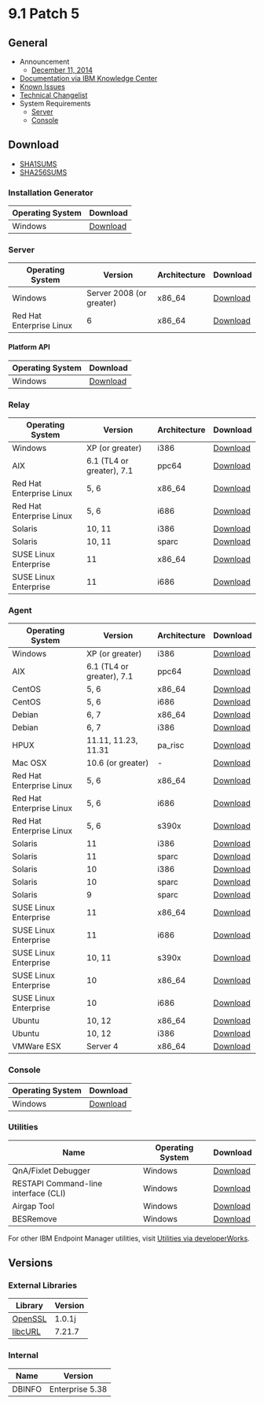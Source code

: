 # 9.1 Patch 5

## General
* Announcement
	* [December 11, 2014](http://bigmail.bigfix.com/pipermail/besadmin-announcements/2014-December/002523.html)
* [Documentation via IBM Knowledge Center](https://www-01.ibm.com/support/knowledgecenter/SS63NW_9.1.0/com.ibm.tivoli.tem.doc_9.1/welcome/IEM91_landing.html)
* [Known Issues](https://www-01.ibm.com/support/docview.wss?uid=swg21667537)
* [Technical Changelist](https://support.bigfix.com/bes/changes/fullchangelist-91.txt)
* System Requirements
	* [Server](https://www-01.ibm.com/support/docview.wss?uid=swg21505691)
	* [Console](https://www-01.ibm.com/support/docview.wss?uid=swg21505693)

## Download
* [SHA1SUMS](SHA1SUMS)
* [SHA256SUMS](SHA256SUMS)

### Installation Generator
| Operating System | Download |
| ---------------- | -------- |
| Windows | [Download](http://software.bigfix.com/download/bes/91/BigFix-BES-9.1.1229.0.exe) |

### Server
| Operating System | Version | Architecture | Download |
| ---------------- | ------- | ------------ | -------- |
| Windows | Server 2008 (or greater) | x86_64 | [Download](http://software.bigfix.com/download/bes/91/BigFix-BES-Server-9.1.1229.0.exe) |
| Red Hat Enterprise Linux | 6 | x86_64 | [Download](http://software.bigfix.com/download/bes/91/ServerInstaller_9.1.1229.0-rhe6.x86_64.tgz) |

#### Platform API
| Operating System | Download |
| ---------------- | -------- |
| Windows | [Download](http://software.bigfix.com/download/bes/91/BigFix-BES-ServerAPI-9.1.1229.0.exe) |

### Relay
| Operating System | Version | Architecture | Download |
| ---------------- | ------- | ------------ | -------- |
| Windows | XP (or greater) | i386 | [Download](http://software.bigfix.com/download/bes/91/BigFix-BES-Relay-9.1.1229.0.exe) |
| AIX | 6.1 (TL4 or greater), 7.1 | ppc64 | [Download](http://software.bigfix.com/download/bes/91/BESRelay-9.1.1229.0.ppc64_aix61.pkg) |
| Red Hat Enterprise Linux | 5, 6 | x86_64 | [Download](http://software.bigfix.com/download/bes/91/BESRelay-9.1.1229.0-rhe5.x86_64.rpm) |
| Red Hat Enterprise Linux | 5, 6 | i686 | [Download](http://software.bigfix.com/download/bes/91/BESRelay-9.1.1229.0-rhe5.i686.rpm) |
| Solaris | 10, 11 | i386 | [Download](http://software.bigfix.com/download/bes/91/BESRelay-9.1.1229.0.x86_sol10.pkg) |
| Solaris | 10, 11 | sparc | [Download](http://software.bigfix.com/download/bes/91/BESRelay-9.1.1229.0.sparc_sol10.pkg) |
| SUSE Linux Enterprise | 11 | x86_64 | [Download](http://software.bigfix.com/download/bes/91/BESRelay-9.1.1229.0-sle11.x86_64.rpm) |
| SUSE Linux Enterprise | 11 | i686 | [Download](http://software.bigfix.com/download/bes/91/BESRelay-9.1.1229.0-sle11.i686.rpm) |

### Agent
| Operating System | Version | Architecture | Download |
| ---------------- | ------- | ------------ | -------- |
| Windows | XP (or greater) | i386 | [Download](http://software.bigfix.com/download/bes/91/BigFix-BES-Client-9.1.1229.0.exe) |
| AIX | 6.1 (TL4 or greater), 7.1 | ppc64 | [Download](http://software.bigfix.com/download/bes/91/BESAgent-9.1.1229.0.ppc64_aix61.pkg) |
| CentOS | 5, 6 | x86_64 | [Download](http://software.bigfix.com/download/bes/91/BESAgent-9.1.1229.0-rhe5.x86_64.rpm) |
| CentOS | 5, 6 | i686 | [Download](http://software.bigfix.com/download/bes/91/BESAgent-9.1.1229.0-rhe5.i686.rpm) |
| Debian | 6, 7 | x86_64 | [Download](http://software.bigfix.com/download/bes/91/BESAgent-9.1.1229.0-debian6.amd64.deb) |
| Debian | 6, 7 | i386 | [Download](http://software.bigfix.com/download/bes/91/BESAgent-9.1.1229.0-debian6.i386.deb) |
| HPUX | 11.11, 11.23, 11.31 | pa_risc | [Download](http://software.bigfix.com/download/bes/91/BESAgent-9.1.1229.0.pa_risc_hpux1111.depot) |
| Mac OSX | 10.6 (or greater) | - | [Download](http://software.bigfix.com/download/bes/91/BESAgent-9.1.1229.0-BigFix_MacOSX10.6.pkg) |
| Red Hat Enterprise Linux | 5, 6 | x86_64 | [Download](http://software.bigfix.com/download/bes/91/BESAgent-9.1.1229.0-rhe5.x86_64.rpm) |
| Red Hat Enterprise Linux | 5, 6 | i686 | [Download](http://software.bigfix.com/download/bes/91/BESAgent-9.1.1229.0-rhe5.i686.rpm) |
| Red Hat Enterprise Linux | 5, 6 | s390x | [Download](http://software.bigfix.com/download/bes/91/BESAgent-9.1.1229.0-rhe5.s390x.rpm) |
| Solaris | 11 | i386 | [Download](http://software.bigfix.com/download/bes/91/BESAgent-9.1.1229.0.x86_sol11.pkg) |
| Solaris | 11 | sparc | [Download](http://software.bigfix.com/download/bes/91/BESAgent-9.1.1229.0.sparc_sol11.pkg) |
| Solaris | 10 | i386 | [Download](http://software.bigfix.com/download/bes/91/BESAgent-9.1.1229.0.x86_sol10.pkg) |
| Solaris | 10 | sparc | [Download](http://software.bigfix.com/download/bes/91/BESAgent-9.1.1229.0.sparc_sol10.pkg) |
| Solaris | 9 | sparc | [Download](http://software.bigfix.com/download/bes/91/BESAgent-9.1.1229.0.sparc_sol9.pkg) |
| SUSE Linux Enterprise | 11 | x86_64 | [Download](http://software.bigfix.com/download/bes/91/BESAgent-9.1.1229.0-sle11.x86_64.rpm) |
| SUSE Linux Enterprise | 11 | i686 | [Download](http://software.bigfix.com/download/bes/91/BESAgent-9.1.1229.0-sle11.i686.rpm) |
| SUSE Linux Enterprise | 10, 11 | s390x | [Download](http://software.bigfix.com/download/bes/91/BESAgent-9.1.1229.0-sle10.s390x.rpm) |
| SUSE Linux Enterprise | 10 | x86_64 | [Download](http://software.bigfix.com/download/bes/91/BESAgent-9.1.1229.0-sle9.x86_64.rpm) |
| SUSE Linux Enterprise | 10 | i686 | [Download](http://software.bigfix.com/download/bes/91/BESAgent-9.1.1229.0-sle10.i686.rpm) |
| Ubuntu | 10, 12 | x86_64 | [Download](http://software.bigfix.com/download/bes/91/BESAgent-9.1.1229.0-ubuntu10.amd64.deb) |
| Ubuntu | 10, 12 | i386 | [Download](http://software.bigfix.com/download/bes/91/BESAgent-9.1.1229.0-ubuntu10.i386.deb) | 
| VMWare ESX | Server 4 | x86_64 | [Download](http://software.bigfix.com/download/bes/91/BESAgent-9.1.1229.0-rhe5.x86_64.rpm) |

### Console
| Operating System | Download |
| ---------------- | -------- |
| Windows | [Download](http://software.bigfix.com/download/bes/91/BigFix-BES-Console-9.1.1229.0.exe) |

### Utilities
| Name | Operating System | Download |
| ---- | ---------------- | -------- |
| QnA/Fixlet Debugger | Windows | [Download](http://software.bigfix.com/download/bes/91/util/QNA9.1.1229.0.zip) |
| RESTAPI Command-line interface (CLI) | Windows | [Download](http://software.bigfix.com/download/bes/91/util/IEMCLI9.1.1229.0.zip) |
| Airgap Tool | Windows | [Download](http://software.bigfix.com/download/bes/91/util/BESAirgapTool9.1.1229.0.zip) |
| BESRemove | Windows | [Download](http://software.bigfix.com/download/bes/91/util/BESRemove9.1.1229.0.exe) |

For other IBM Endpoint Manager utilities, visit [Utilities via developerWorks](https://www.ibm.com/developerworks/community/wikis/home?lang=en#!/wiki/Tivoli%20Endpoint%20Manager/page/Utilities).

## Versions

### External Libraries
| Library | Version |
| ------- | ------- |
| [OpenSSL](https://www.openssl.org) | 1.0.1j |
| [libcURL](http://curl.haxx.se/libcurl/) | 7.21.7 |

### Internal
| Name | Version |
| ---- | ------- |
| DBINFO | Enterprise 5.38 |

